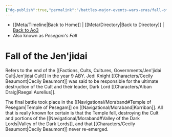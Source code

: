 ```yaml
---
{"dg-publish":true,"permalink":"/battles-major-events-wars-eras/fall-of-the-jen-jidai/","dgHomeLink":false}
---
```


- [[Meta/Timeline\|Back to Home]] | [[Meta/Directory\|Back to Directory]] | [Back to Ao3](https://archiveofourown.org/works/19334440/chapters/45992584)
- Also known as *Pesegam's Fall*

# Fall of the Jen'jidai
Refers to the end of the [[Factions, Cults, Cultures, Governments/Jen'jidai Cult\|Jen'jidai Cult]] in the year 9 ABY. Jedi Knight [[Characters/Cecily Beaumont\|Cecily Beaumont]] was said to be responsible for the ultimate destruction of the Cult and their leader, Dark Lord [[Characters/Alban Draig\|Raegal Aurelius]]. 

The final battle took place in the [[Navigational/Moraband#Temple of Pesegam\|Temple of Pesegam]] on [[Navigational/Moraband\|Korriban]]. All that is really known for certain is that the Temple fell, destroying the Cult and portions of the [[Navigational/Moraband#Valley of the Dark Lords\|Valley of the Dark Lords]], and that [[Characters/Cecily Beaumont\|Cecily Beaumont]] never re-emerged. 